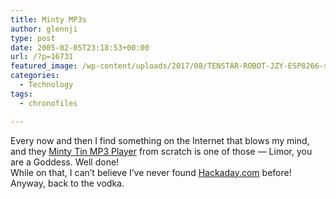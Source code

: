 ```yaml
---
title: Minty MP3s
author: glennji
type: post
date: 2005-02-05T23:18:53+00:00
url: /?p=16731
featured_image: /wp-content/uploads/2017/08/TENSTAR-ROBOT-JZY-ESP8266-serial-WIFI-Witty-cloud-Development-Board-ESP-12F-module-MINI-nodemcu.jpg_640x640.jpg
categories:
  - Technology
tags:
  - chronofiles

---
```

<div class="post">
  <div class="post-body">
    Every now and then I find something on the Internet that blows my mind, and they <a href="https://web.archive.org/web/20050213162057/http://web.media.mit.edu/~ladyada/make/minty/index.html">Minty Tin MP3 Player</a> from scratch is one of those &#8212; Limor, you are a Goddess. Well done!<br /> While on that, I can&#8217;t believe I&#8217;ve never found <a href="https://web.archive.org/web/20050213162057/http://www.hackaday.com/">Hackaday.com</a> before!<br /> Anyway, back to the vodka.
  </div>
</div>
